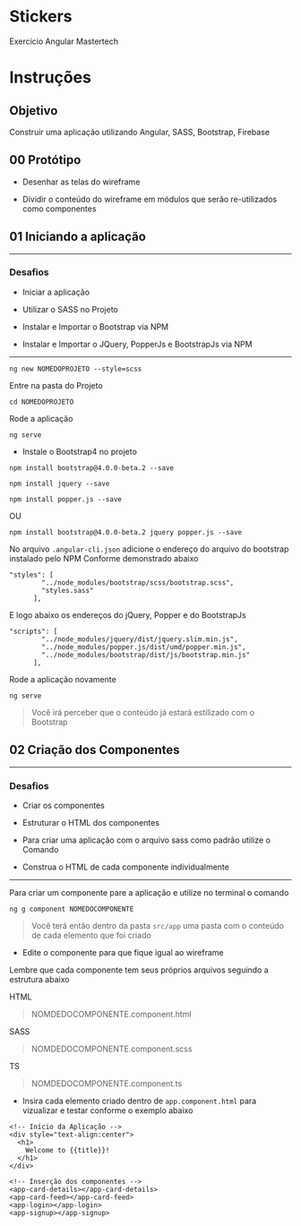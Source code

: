 # Stickers

Exercicio Angular Mastertech

# Instruções

## Objetivo

Construir uma aplicação utilizando Angular, SASS, Bootstrap, Firebase

## 00 Protótipo

* Desenhar as telas do wireframe

* Dividir o conteúdo do wireframe em módulos que serão re-utilizados como componentes

## 01 Iniciando a aplicação

---

### Desafios

* Iniciar a aplicação

* Utilizar o SASS no Projeto

* Instalar e Importar o Bootstrap via NPM

* Instalar e Importar o JQuery, PopperJs e BootstrapJs via NPM

---

`ng new NOMEDOPROJETO --style=scss`

Entre na pasta do Projeto

  `cd NOMEDOPROJETO`

Rode a aplicação

  `ng serve`

* Instale o Bootstrap4 no projeto

`npm install bootstrap@4.0.0-beta.2 --save`

`npm install jquery --save`

`npm install popper.js --save`

OU

`npm install bootstrap@4.0.0-beta.2 jquery popper.js --save`

No arquivo `.angular-cli.json` adicione o endereço do arquivo do bootstrap instalado pelo NPM
Conforme demonstrado abaixo

```
"styles": [
        "../node_modules/bootstrap/scss/bootstrap.scss",
        "styles.sass"
      ],
```

E logo abaixo os endereços do jQuery, Popper e do BootstrapJs

```
"scripts": [
        "../node_modules/jquery/dist/jquery.slim.min.js",
        "../node_modules/popper.js/dist/umd/popper.min.js",
        "../node_modules/bootstrap/dist/js/bootstrap.min.js"
      ],
```

Rode a aplicação novamente

  `ng serve`

>Você irá perceber que o conteúdo já estará estilizado com o Bootstrap

## 02 Criação dos Componentes

---

### Desafios

* Criar os componentes

* Estruturar o HTML dos componentes

* Para criar uma aplicação com o arquivo sass como padrão utilize o Comando

* Construa o HTML de cada componente individualmente

---

Para criar um componente pare a aplicação e utilize no terminal o comando

`ng g component NOMEDOCOMPONENTE`

>Você terá então dentro da pasta `src/app` uma pasta com o conteúdo de cada elemento que foi criado

* Edite o componente para que fique igual ao wireframe

Lembre que cada componente tem seus próprios arquivos seguindo a estrutura abaixo

HTML

>NOMDEDOCOMPONENTE.component.html

SASS

>NOMDEDOCOMPONENTE.component.scss

TS

>NOMDEDOCOMPONENTE.component.ts

* Insira cada elemento criado dentro de `app.component.html` para vizualizar e testar conforme o exemplo abaixo

```
<!-- Início da Aplicação -->
<div style="text-align:center">
  <h1>
    Welcome to {{title}}!
  </h1>
</div>

<!-- Inserção dos componentes -->
<app-card-details></app-card-details>
<app-card-feed></app-card-feed>
<app-login></app-login>
<app-signup></app-signup>
```
